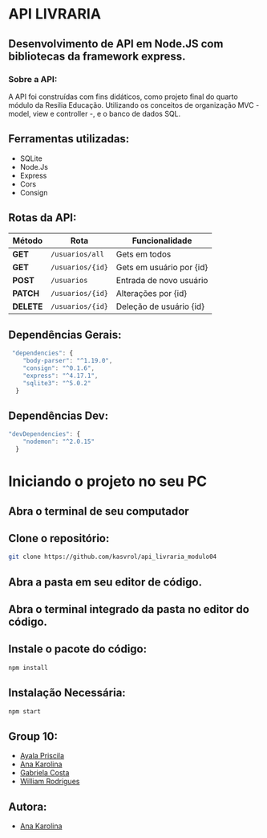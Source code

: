 # API LIVRARIA

## Desenvolvimento de API em Node.JS com bibliotecas da framework express. 

### Sobre a API:

A API foi construídas com fins didáticos, como projeto final do quarto módulo da Resilia Educação. Utilizando os conceitos de organização MVC - model, view e controller -, e o banco de dados SQL. 

## Ferramentas utilizadas:

<!--ts-->
   * SQLite
   * Node.Js
   * Express
   * Cors
   * Consign
   
   
## Rotas da API:

| Método | Rota | Funcionalidade |
| ------ | ----- | ----------- |
| **GET** | `/usuarios/all` | Gets em todos|
| **GET** | `/usuarios/{id}` | Gets em usuário por {id} |
| **POST** | `/usuarios` | Entrada de novo usuário |
| **PATCH** | `/usuarios/{id}` | Alterações por {id} |
| **DELETE** | `/usuarios/{id}` | Deleção de usuário {id} |

## Dependências Gerais:
```js
 "dependencies": {
    "body-parser": "^1.19.0",
    "consign": "^0.1.6",
    "express": "^4.17.1",
    "sqlite3": "^5.0.2"
  }
```

## Dependências Dev:

```js
"devDependencies": {
    "nodemon": "^2.0.15"
  }
  ```
  # Iniciando o projeto no seu PC

   ## Abra o terminal de seu computador
   ## Clone o repositório:
  ```bash
git clone https://github.com/kasvrol/api_livraria_modulo04
```
  ## Abra a pasta em seu editor de código.
  ## Abra o terminal integrado da pasta no editor do código.
  ## Instale o pacote do código:

  
  ```bash
npm install
```
 ## Instalação Necessária:
  
  ```bash
npm start
```

## Group 10:

- [Ayala Priscila](https://github.com/priscilacerqueira21)
- [Ana Karolina](https://github.com/kasvrol) 
- [Gabriela Costa](https://github.com/gabrielaalvescosta) 
- [William Rodrigues](https://github.com/willy-r)

## Autora:

- [Ana Karolina](https://github.com/kasvrol)